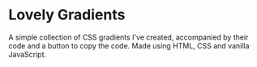 # Lovely Gradients
A simple collection of CSS gradients I've created, accompanied by their code and a button to copy the code. Made using HTML, CSS and vanilla JavaScript.

